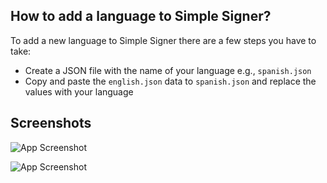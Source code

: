 ## How to add a language to Simple Signer?

To add a new language to Simple Signer there are a few steps you have to take:

-   Create a JSON file with the name of your language e.g., `spanish.json`
-   Copy and paste the `english.json` data to `spanish.json` and replace the values with your language

## Screenshots

![App Screenshot](https://i.ibb.co/r0THzLy/jsonEn.png)

![App Screenshot](https://i.ibb.co/nnzQ9jt/jsonEs.png)
